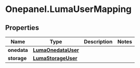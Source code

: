# Onepanel.LumaUserMapping

## Properties
Name | Type | Description | Notes
------------ | ------------- | ------------- | -------------
**onedata** | [**LumaOnedataUser**](LumaOnedataUser.md) |  | 
**storage** | [**LumaStorageUser**](LumaStorageUser.md) |  | 


